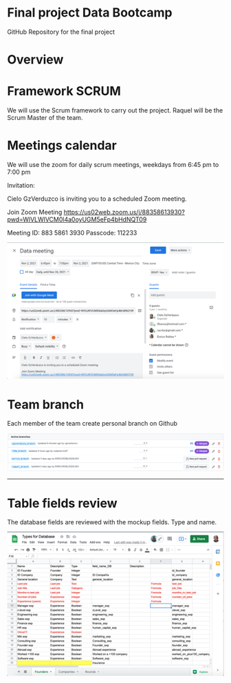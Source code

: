 # Final project Data Bootcamp
GitHub Repository for the final project

# Overview

# Framework SCRUM
We will use the Scrum framework to carry out the project. Raquel will be the Scrum Master of the team.


# Meetings calendar
We will use the zoom for daily scrum meetings, weekdays from 6:45 pm to 7:00 pm

Invitation:

Cielo GzVerduzco is inviting you to a scheduled Zoom meeting.

Join Zoom Meeting
https://us02web.zoom.us/j/88358613930?pwd=WlVLWlVCM0l4a0oyUGM5eFp4bHdNQT09

Meeting ID: 883 5861 3930
Passcode: 112233

![alt text](Resources/meeting.png)


# Team branch
Each member of the team create personal branch on Github

![alt text](Resources/branch.png)


______________

# Table fields review
The database fields are reviewed with the mockup fields. Type and name.

![alt text](Resources/review1.png)